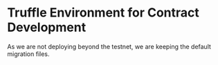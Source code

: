 # Truffle Environment for Contract Development

As we are not deploying beyond the testnet, we are keeping the default migration files.

